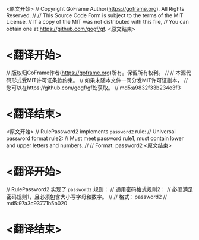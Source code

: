 
<原文开始>
// Copyright GoFrame Author(https://goframe.org). All Rights Reserved.
//
// This Source Code Form is subject to the terms of the MIT License.
// If a copy of the MIT was not distributed with this file,
// You can obtain one at https://github.com/gogf/gf.
<原文结束>

# <翻译开始>
// 版权归GoFrame作者(https://goframe.org)所有。保留所有权利。
//
// 本源代码形式受MIT许可证条款约束。
// 如果未随本文件一同分发MIT许可证副本，
// 您可以在https://github.com/gogf/gf处获取。
// md5:a9832f33b234e3f3
# <翻译结束>


<原文开始>
// RulePassword2 implements `password2` rule:
// Universal password format rule2:
// Must meet password rule1, must contain lower and upper letters and numbers.
//
// Format: password2
<原文结束>

# <翻译开始>
// RulePassword2 实现了 `password2` 规则：
// 通用密码格式规则2：
// 必须满足密码规则1，且必须包含大小写字母和数字。
//
// 格式：password2
// md5:97a3c93771b5b020
# <翻译结束>

